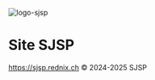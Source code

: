 ![logo-sjsp](https://cdn.discordapp.com/icons/1311357313000407070/088bfca09d67e690bcaf7ea636a2419b.webp?size=96)
# Site SJSP
https://sjsp.rednix.ch
© 2024-2025 SJSP
